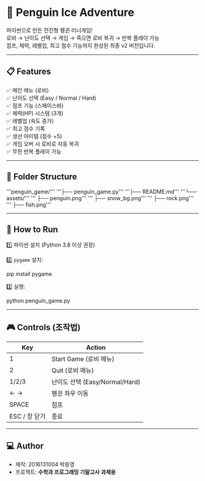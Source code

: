 # 🐧 Penguin Ice Adventure

파이썬으로 만든 전진형 펭귄 러너게임!  
로비 → 난이도 선택 → 게임 → 죽으면 로비 복귀 → 반복 플레이 가능  
점프, 체력, 레벨업, 최고 점수 기능까지 완성된 최종 v2 버전입니다.

---

## 📋 Features

✅ 메인 메뉴 (로비)  
✅ 난이도 선택 (Easy / Normal / Hard)  
✅ 점프 기능 (스페이스바)  
✅ 체력(HP) 시스템 (3개)  
✅ 레벨업 (속도 증가)  
✅ 최고 점수 기록  
✅ 생선 아이템 (점수 +5)  
✅ 게임 오버 시 로비로 자동 복귀  
✅ 무한 반복 플레이 가능  

---

## 📂 Folder Structure

'''penguin_game/'''
'''├── penguin_game.py'''
'''├── README.md'''
'''└── assets/'''
'''  ├── penguin.png'''
'''  ├── snow_bg.png'''
'''  ├── rock.png'''
'''  ├── fish.png'''

---

## 🚀 How to Run

1️⃣ 파이썬 설치 (Python 3.8 이상 권장)

2️⃣ `pygame` 설치:

pip install pygame

3️⃣ 실행:

python penguin_game.py

---

## 🎮 Controls (조작법)

| Key | Action |
|-----|--------|
| 1   | Start Game (로비 메뉴) |
| 2   | Quit (로비 메뉴) |
| 1/2/3 | 난이도 선택 (Easy/Normal/Hard) |
| ← → | 펭귄 좌우 이동 |
| SPACE | 점프 |
| ESC / 창 닫기 | 종료 |

---

## 💻 Author

- 제작: 2016131004 박동영 
- 프로젝트: **수학과 프로그래밍 기말고사 과제용**
